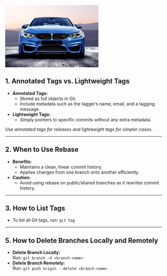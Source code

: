 <img src="images/image.png" width="300" alt="image">

## 1. Annotated Tags vs. Lightweight Tags
- **Annotated Tags:**
  - Stored as full objects in Git.
  - Include metadata such as the tagger’s name, email, and a tagging message.
- **Lightweight Tags:**
  - Simply pointers to specific commits without any extra metadata.

*Use annotated tags for releases and lightweight tags for simpler cases.*

---

## 2. When to Use Rebase
- **Benefits:**
  - Maintains a clean, linear commit history.
  - Applies changes from one branch onto another efficiently.
- **Caution:**
  - Avoid using rebase on public/shared branches as it rewrites commit history.

---

## 3. How to List Tags
- To list all Git tags, run: `git tag`

---


## 5. How to Delete Branches Locally and Remotely
- **Delete Branch Locally:**  
  Run: `git branch -d <branch-name>`
- **Delete Branch Remotely:**  
  Run: `git push origin --delete <branch-name>`




